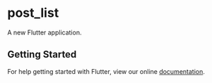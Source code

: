 # post_list

A new Flutter application.

## Getting Started

For help getting started with Flutter, view our online
[documentation](https://flutter.io/).
